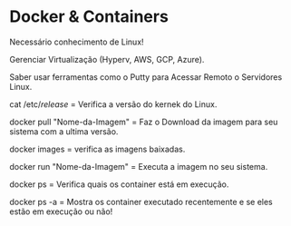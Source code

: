 # Docker & Containers

Necessário conhecimento de Linux!

Gerenciar Virtualização (Hyperv, AWS, GCP, Azure).

Saber usar ferramentas como o Putty para Acessar Remoto o Servidores Linux.

cat /etc/*release*  =  Verifica a versão do kernek do Linux.

docker pull "Nome-da-Imagem" = Faz o Download da imagem para seu sistema com a ultima versão.

docker images = verifica as imagens baixadas.

docker run "Nome-da-Imagem" = Executa a imagem no seu sistema.

docker ps = Verifica quais os container está em execução.

docker ps -a = Mostra os container executado recentemente e se eles estão em execução ou não!




